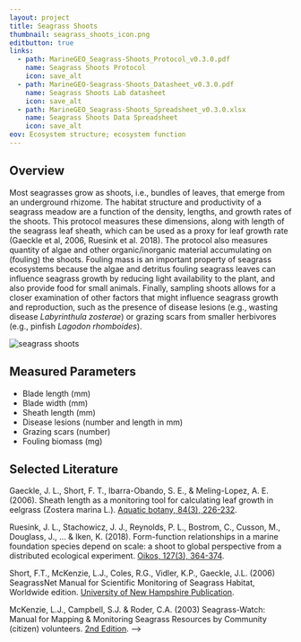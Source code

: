 ```yaml
---
layout: project
title: Seagrass Shoots
thumbnail: seagrass_shoots_icon.png
editbutton: true
links:
  - path: MarineGEO_Seagrass-Shoots_Protocol_v0.3.0.pdf
    name: Seagrass Shoots Protocol
    icon: save_alt
  - path: MarineGEO-Seagrass-Shoots_Datasheet_v0.3.0.pdf
    name: Seagrass Shoots Lab datasheet
    icon: save_alt
  - path: MarineGEO_Seagrass-Shoots_Spreadsheet_v0.3.0.xlsx
    name: Seagrass Shoots Data Spreadsheet
    icon: save_alt
eov: Ecosystem structure; ecosystem function
---
```


## Overview
Most seagrasses grow as shoots, i.e., bundles of leaves, that emerge from an underground rhizome. The habitat structure and productivity of a seagrass meadow are a function of the density, lengths, and growth rates of the shoots. This protocol measures these dimensions, along with length of the seagrass leaf sheath, which can be used as a proxy for leaf growth rate (Gaeckle et al, 2006, Ruesink et al. 2018). The protocol also measures quantity of algae and other organic/inorganic material accumulating on (fouling) the shoots. Fouling mass is an important property of seagrass ecosystems because the algae and detritus fouling seagrass leaves can influence seagrass growth by reducing light availability to the plant, and also provide food for small animals. Finally, sampling shoots allows for a closer examination of other factors that might influence seagrass growth and reproduction, such as the presence of disease lesions (e.g., wasting disease _Labyrinthula zosterae_) or grazing scars from smaller herbivores (e.g., pinfish _Lagodon rhomboides_).

![seagrass shoots]({{site.baseurl}}/assets/modules/seagrass-shoots/seagrass_shoots_landing_page.jpg)

## Measured Parameters
  - Blade length (mm)
  - Blade width (mm)
  - Sheath length (mm)
  - Disease lesions (number and length in mm)
  - Grazing scars (number)
  - Fouling biomass (mg)

## Selected Literature
Gaeckle, J. L., Short, F. T., Ibarra-Obando, S. E., & Meling-Lopez, A. E. (2006). Sheath length as a monitoring tool for calculating leaf growth in eelgrass (Zostera marina L.). [Aquatic botany, 84(3), 226-232](https://www.sciencedirect.com/science/article/pii/S0304377005002317).

Ruesink, J. L., Stachowicz, J. J., Reynolds, P. L., Bostrom, C., Cusson, M., Douglass, J., ... & Iken, K. (2018). Form-function relationships in a marine foundation species depend on scale: a shoot to global perspective from a distributed ecological experiment. [Oikos, 127(3), 364-374](https://onlinelibrary.wiley.com/doi/abs/10.1111/oik.04270).

Short,  F.T.,  McKenzie,  L.J.,  Coles,  R.G.,  Vidler,  K.P., Gaeckle,  J.L.  (2006) SeagrassNet   Manual   for   Scientific   Monitoring   of   Seagrass   Habitat,  Worldwide edition. [University of New Hampshire Publication](http://www.seagrassnet.org/sites/default/files/SeagrassNet_Manual_2006_Worldwide.pdf).

McKenzie, L.J., Campbell, S.J. & Roder, C.A. (2003) Seagrass-Watch: Manual for Mapping & Monitoring Seagrass Resources by Community (citizen) volunteers. [2nd Edition](http://www.seagrasswatch.org/Methods/Manuals/SeagrassWatch_monitoring_guidelines_2ndEdition.pdf). -->
